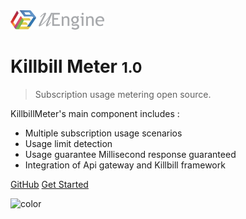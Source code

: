 <!-- _coverpage.md -->

<img src="logo_bright.png" width="150px">

# Killbill Meter <small>1.0</small>

> Subscription usage metering open source.

KillbillMeter's main component includes :
 
* Multiple subscription usage scenarios
* Usage limit detection
* Usage guarantee Millisecond response guaranteed
* Integration of Api gateway and Killbill framework

[GitHub](https://github.com/SeungpilPark/uEngineMeter)
[Get Started](/meter/concept.md)

![color](#f0f0f0)
